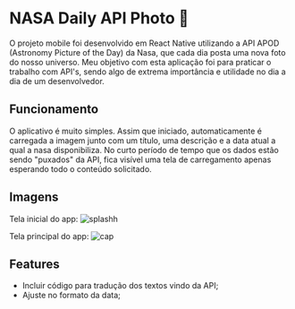 # NASA Daily API Photo 🔭

O projeto mobile foi desenvolvido em React Native utilizando a API APOD (Astronomy Picture of the Day) da Nasa, que cada dia posta uma nova foto do nosso universo.
Meu objetivo com esta aplicação foi para praticar o trabalho com API's, sendo algo de extrema importância e utilidade no dia a dia de um desenvolvedor.

## Funcionamento

O aplicativo é muito simples. Assim que iniciado, automaticamente é carregada a imagem junto com um título, uma descrição e a data atual a qual a nasa disponibiliza.
No curto período de tempo que os dados estão sendo "puxados" da API, fica visível uma tela de carregamento apenas esperando todo o conteúdo solicitado.

## Imagens

Tela inicial do app:
![splashh](https://user-images.githubusercontent.com/76922943/220508271-d15a57f8-7f8f-49ee-9509-2e63f50a04b7.png)

Tela principal do app:
![cap](https://user-images.githubusercontent.com/76922943/220508322-e4393d4f-fe21-4e95-9c88-78844332ecc8.png)

## Features

- Incluir código para tradução dos textos vindo da API;
- Ajuste no formato da data;
